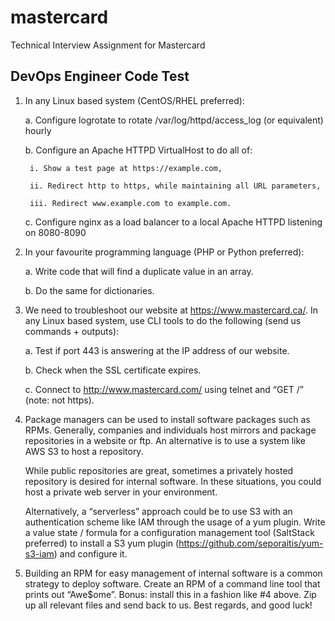 # mastercard
Technical Interview Assignment for Mastercard

## DevOps Engineer Code Test

1. In any Linux based system (CentOS/RHEL preferred):

    a. Configure logrotate to rotate /var/log/httpd/access_log (or equivalent) hourly

    b. Configure an Apache HTTPD VirtualHost to do all of:

        i. Show a test page at https://example.com,

        ii. Redirect http to https, while maintaining all URL parameters,

        iii. Redirect www.example.com to example.com.

    c. Configure nginx as a load balancer to a local Apache HTTPD listening on 8080-8090

2. In your favourite programming language (PHP or Python preferred):

    a. Write code that will find a duplicate value in an array.

    b. Do the same for dictionaries.

3. We need to troubleshoot our website at https://www.mastercard.ca/. In any Linux based
system, use CLI tools to do the following (send us commands + outputs):

    a. Test if port 443 is answering at the IP address of our website.

    b. Check when the SSL certificate expires.

    c. Connect to http://www.mastercard.com/ using telnet and “GET /” (note: not https).

4. Package managers can be used to install software packages such as RPMs. Generally, companies and individuals host mirrors and package repositories in a website or ftp. An alternative is to use a system like AWS S3 to host a repository.    

    While public repositories are great, sometimes a privately hosted repository is desired for internal software. In these situations, you could host a private web server in your environment.

    Alternatively, a “serverless” approach could be to use S3 with an authentication scheme like IAM through the usage of a yum plugin. Write a value state / formula for a configuration management tool (SaltStack preferred) to install a S3 yum plugin (https://github.com/seporaitis/yum-s3-iam) and configure it.

5. Building an RPM for easy management of internal software is a common strategy to deploy
software. Create an RPM of a command line tool that prints out “Awe$ome”. Bonus: install this
in a fashion like #4 above.
Zip up all relevant files and send back to us.
Best regards, and good luck!